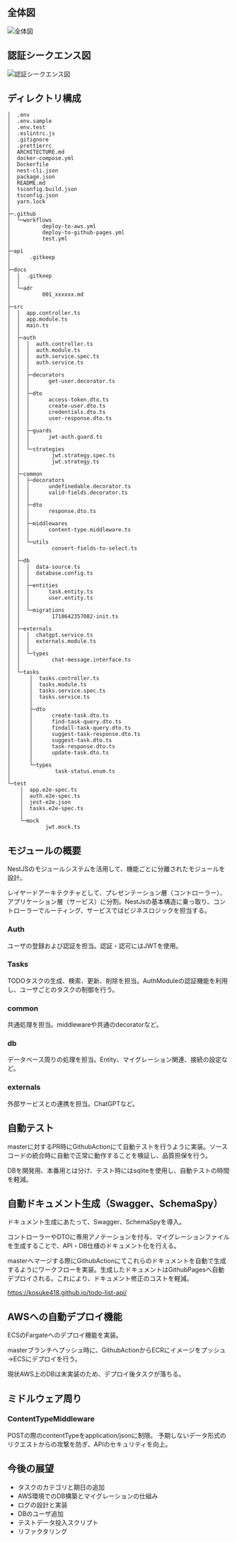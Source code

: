 ## 全体図

![全体図](https://github.com/Kosuke418/todo-list-api/assets/32722339/e0edd279-f8b4-4ea0-a972-62e5536828ee)

## 認証シークエンス図

![認証シークエンス図](https://github.com/Kosuke418/todo-list-api/assets/32722339/7d24bdec-c9cc-4b36-96f6-99d8d116f64e)

## ディレクトリ構成

```
│  .env
│  .env.sample
│  .env.test
│  .eslintrc.js
│  .gitignore
│  .prettierrc
│  ARCHITECTURE.md
│  docker-compose.yml
│  Dockerfile
│  nest-cli.json
│  package.json
│  README.md
│  tsconfig.build.json
│  tsconfig.json
│  yarn.lock
│
├─.github
│  └─workflows
│          deploy-to-aws.yml
│          deploy-to-github-pages.yml
│          test.yml
│
├─api
│      .gitkeep
│
├─docs
│  │  .gitkeep
│  │
│  └─adr
│          001_xxxxxx.md
│
├─src
│  │  app.controller.ts
│  │  app.module.ts
│  │  main.ts
│  │
│  ├─auth
│  │  │  auth.controller.ts
│  │  │  auth.module.ts
│  │  │  auth.service.spec.ts
│  │  │  auth.service.ts
│  │  │
│  │  ├─decorators
│  │  │      get-user.decorator.ts
│  │  │
│  │  ├─dto
│  │  │      access-token.dto.ts
│  │  │      create-user.dto.ts
│  │  │      credentials.dto.ts
│  │  │      user-response.dto.ts
│  │  │
│  │  ├─guards
│  │  │      jwt-auth.guard.ts
│  │  │
│  │  └─strategies
│  │          jwt.strategy.spec.ts
│  │          jwt.strategy.ts
│  │
│  ├─common
│  │  ├─decorators
│  │  │      undefinedable.decorator.ts
│  │  │      valid-fields.decorator.ts
│  │  │
│  │  ├─dto
│  │  │      response.dto.ts
│  │  │
│  │  ├─middlewares
│  │  │      content-type.middleware.ts
│  │  │
│  │  └─utils
│  │          convert-fields-to-select.ts
│  │
│  ├─db
│  │  │  data-source.ts
│  │  │  database.config.ts
│  │  │
│  │  ├─entities
│  │  │      task.entity.ts
│  │  │      user.entity.ts
│  │  │
│  │  └─migrations
│  │          1718642357082-init.ts
│  │
│  ├─externals
│  │  │  chatgpt.service.ts
│  │  │  externals.module.ts
│  │  │
│  │  └─types
│  │          chat-message.interface.ts
│  │
│  └─tasks
│      │  tasks.controller.ts
│      │  tasks.module.ts
│      │  tasks.service.spec.ts
│      │  tasks.service.ts
│      │
│      ├─dto
│      │      create-task.dto.ts
│      │      find-task-query.dto.ts
│      │      findall-task-query.dto.ts
│      │      suggest-task-response.dto.ts
│      │      suggest-task.dto.ts
│      │      task-response.dto.ts
│      │      update-task.dto.ts
│      │
│      └─types
│              task-status.enum.ts
│
└─test
    │  app.e2e-spec.ts
    │  auth.e2e-spec.ts
    │  jest-e2e.json
    │  tasks.e2e-spec.ts
    │
    └─mock
            jwt.mock.ts

```

## モジュールの概要

NestJSのモジュールシステムを活用して、機能ごとに分離されたモジュールを設計。

レイヤードアーキテクチャとして、プレゼンテーション層（コントローラー）、アプリケーション層（サービス）に分割。NestJsの基本構造に乗っ取り、コントローラーでルーティング、サービスではビジネスロジックを担当する。

### Auth

ユーザの登録および認証を担当。認証・認可にはJWTを使用。

### Tasks

TODOタスクの生成、検索、更新、削除を担当。AuthModuleの認証機能を利用し、ユーザごとのタスクの制御を行う。

### common

共通処理を担当。middlewareや共通のdecoratorなど。

### db

データベース周りの処理を担当。Entity、マイグレーション関連、接続の設定など。

### externals

外部サービスとの連携を担当。ChatGPTなど。

## 自動テスト

masterに対するPR時にGithubActionにて自動テストを行うように実装。ソースコードの統合時に自動で正常に動作することを検証し、品質担保を行う。

DBを開発用、本番用とは分け、テスト時にはsqliteを使用し、自動テストの時間を軽減。

## 自動ドキュメント生成（Swagger、SchemaSpy）

ドキュメント生成にあたって、Swagger、SchemaSpyを導入。

コントローラーやDTOに専用アノテーションを付与、マイグレーションファイルを生成することで、API・DB仕様のドキュメント化を行える。

masterへマージする際にGithubActionにてこれらのドキュメントを自動で生成するようにワークフローを実装。生成したドキュメントはGithubPagesへ自動デプロイされる。これにより、ドキュメント修正のコストを軽減。

https://kosuke418.github.io/todo-list-api/

## AWSへの自動デプロイ機能

ECSのFargateへのデプロイ機能を実装。

masterブランチへプッシュ時に、GithubActionからECRにイメージをプッシュ→ECSにデプロイを行う。

現状AWS上のDBは未実装のため、デプロイ後タスクが落ちる。

## ミドルウェア周り

### ContentTypeMiddleware

POSTの際のcontentTypeをapplication/jsonに制限。
予期しないデータ形式のリクエストからの攻撃を防ぎ、APIのセキュリティを向上。

## 今後の展望

- タスクのカテゴリと期日の追加
- AWS環境でのDB構築とマイグレーションの仕組み
- ログの設計と実装
- DBのユーザ追加
- テストデータ投入スクリプト
- リファクタリング
